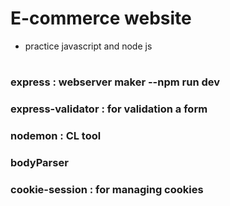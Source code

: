 # E-commerce website 

* practice javascript and node js
#
### express : webserver maker --npm run dev
### express-validator : for validation a form
### nodemon : CL tool
### bodyParser
### cookie-session : for managing cookies